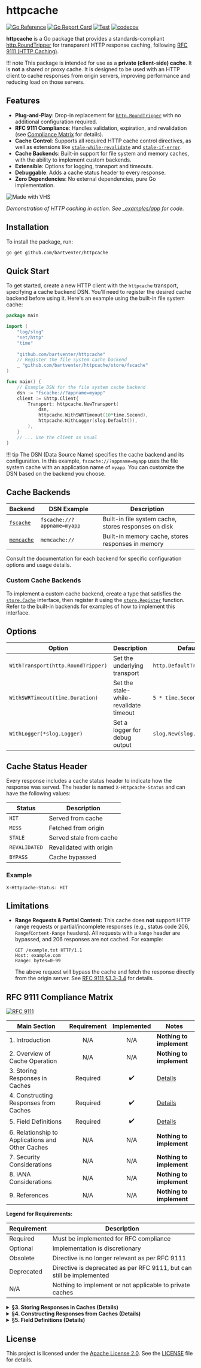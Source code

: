 # httpcache

[![Go Reference](https://pkg.go.dev/badge/github.com/bartventer/httpcache.svg)](https://pkg.go.dev/github.com/bartventer/httpcache)
[![Go Report Card](https://goreportcard.com/badge/github.com/bartventer/httpcache)](https://goreportcard.com/report/github.com/bartventer/httpcache)
[![Test](https://github.com/bartventer/httpcache/actions/workflows/default.yml/badge.svg)](https://github.com/bartventer/httpcache/actions/workflows/default.yml)
[![codecov](https://codecov.io/github/bartventer/httpcache/graph/badge.svg?token=pnpoA3t4EE)](https://codecov.io/github/bartventer/httpcache)

**httpcache** is a Go package that provides a standards-compliant [http.RoundTripper](https://pkg.go.dev/net/http#RoundTripper) for transparent HTTP response caching, following [RFC 9111 (HTTP Caching)](https://www.rfc-editor.org/rfc/rfc9111).

!!! note
	This package is intended for use as a **private (client-side) cache**. It is **not** a shared or proxy cache. It is designed to be used with an HTTP client to cache responses from origin servers, improving performance and reducing load on those servers.

## Features

- **Plug-and-Play**: Drop-in replacement for [`http.RoundTripper`](https://pkg.go.dev/net/http#RoundTripper) with no additional configuration required.
- **RFC 9111 Compliance**: Handles validation, expiration, and revalidation (see [Compliance Matrix](#rfc-9111-compliance-matrix) for details).
- **Cache Control**: Supports all required HTTP cache control directives, as well as extensions like [`stale-while-revalidate`](https://www.rfc-editor.org/rfc/rfc5861#section-3) and [`stale-if-error`](https://www.rfc-editor.org/rfc/rfc5861#section-4).
- **Cache Backends**: Built-in support for file system and memory caches, with the ability to implement custom backends.
- **Extensible**: Options for logging, transport and timeouts.
- **Debuggable**: Adds a cache status header to every response.
- **Zero Dependencies**: No external dependencies, pure Go implementation.

![Made with VHS](https://vhs.charm.sh/vhs-3WOBtYTZzzXggFGYRudHTV.gif)

*Demonstration of HTTP caching in action. See [_examples/app](_examples/app/app.go) for code.*

## Installation

To install the package, run:

```bash
go get github.com/bartventer/httpcache
```

## Quick Start

To get started, create a new HTTP client with the `httpcache` transport, specifying a cache backend DSN. You'll need to register the desired cache backend before using it. Here's an example using the built-in file system cache:

```go
package main

import (
    "log/slog"
    "net/http"
    "time"
    
	"github.com/bartventer/httpcache"
    // Register the file system cache backend
    _ "github.com/bartventer/httpcache/store/fscache" 
)

func main() {
    // Example DSN for the file system cache backend
    dsn := "fscache://?appname=myapp" 
    client := &http.Client{
        Transport: httpcache.NewTransport(
            dsn,
            httpcache.WithSWRTimeout(10*time.Second),
            httpcache.WithLogger(slog.Default()),
    	),
    }
    // ... Use the client as usual
}
```

!!! tip
	The DSN (Data Source Name) specifies the cache backend and its configuration. In this example, `fscache://?appname=myapp` uses the file system cache with an application name of `myapp`. You can customize the DSN based on the backend you choose.

## Cache Backends

| Backend                                                                         | DSN Example                | Description                                          |
| ------------------------------------------------------------------------------- | -------------------------- | ---------------------------------------------------- |
| [`fscache`](https://pkg.go.dev/github.com/bartventer/httpcache/store/fscache)   | `fscache://?appname=myapp` | Built-in file system cache, stores responses on disk |
| [`memcache`](https://pkg.go.dev/github.com/bartventer/httpcache/store/memcache) | `memcache://`              | Built-in memory cache, stores responses in memory    |

Consult the documentation for each backend for specific configuration options and usage details.

### Custom Cache Backends

To implement a custom cache backend, create a type that satisfies the [`store.Cache`](https://pkg.go.dev/github.com/bartventer/httpcache/store#Cache) interface, then register it using the [`store.Register`](https://pkg.go.dev/github.com/bartventer/httpcache/store#Register) function. Refer to the built-in backends for examples of how to implement this interface.

## Options

| Option                             | Description                            | Default Value                   |
| ---------------------------------- | -------------------------------------- | ------------------------------- |
| `WithTransport(http.RoundTripper)` | Set the underlying transport           | `http.DefaultTransport`         |
| `WithSWRTimeout(time.Duration)`    | Set the stale-while-revalidate timeout | `5 * time.Second`               |
| `WithLogger(*slog.Logger)`         | Set a logger for debug output          | `slog.New(slog.DiscardHandler)` |

## Cache Status Header

Every response includes a cache status header to indicate how the response was served. The header is named `X-Httpcache-Status` and can have the following values:

| Status        | Description             |
| ------------- | ----------------------- |
| `HIT`         | Served from cache       |
| `MISS`        | Fetched from origin     |
| `STALE`       | Served stale from cache |
| `REVALIDATED` | Revalidated with origin |
| `BYPASS`      | Cache bypassed          |

### Example

```http
X-Httpcache-Status: HIT
```

## Limitations

- **Range Requests & Partial Content:**
  This cache does **not** support HTTP range requests or partial/incomplete responses (e.g., status code 206, `Range`/`Content-Range` headers). All requests with a `Range` header are bypassed, and 206 responses are not cached. For example:

  ```http
  GET /example.txt HTTP/1.1
  Host: example.com
  Range: bytes=0-99
  ```

  The above request will bypass the cache and fetch the response directly from the origin server. See [RFC 9111 §3.3-3.4](https://www.rfc-editor.org/rfc/rfc9111#section-3.3) for details.


## RFC 9111 Compliance Matrix

[![RFC 9111](https://img.shields.io/badge/RFC%209111-Compliant-brightgreen)](https://www.rfc-editor.org/rfc/rfc9111)

| Main Section                                     | Requirement | Implemented | Notes                                      |
| ------------------------------------------------ | :---------: | :---------: | ------------------------------------------ |
| 1. Introduction                                  |     N/A     |     N/A     | **Nothing to implement**                   |
| 2. Overview of Cache Operation                   |     N/A     |     N/A     | **Nothing to implement**                   |
| 3. Storing Responses in Caches                   |  Required   |      ✔️      | [Details](#storing-responses-details)      |
| 4. Constructing Responses from Caches            |  Required   |      ✔️      | [Details](#constructing-responses-details) |
| 5. Field Definitions                             |  Required   |      ✔️      | [Details](#field-definitions-details)      |
| 6. Relationship to Applications and Other Caches |     N/A     |     N/A     | **Nothing to implement**                   |
| 7. Security Considerations                       |     N/A     |     N/A     | **Nothing to implement**                   |
| 8. IANA Considerations                           |     N/A     |     N/A     | **Nothing to implement**                   |
| 9. References                                    |     N/A     |     N/A     | **Nothing to implement**                   |

**Legend for Requirements:**

| Requirement | Description                                                           |
| ----------- | --------------------------------------------------------------------- |
| Required    | Must be implemented for RFC compliance                                |
| Optional    | Implementation is discretionary                                       |
| Obsolete    | Directive is no longer relevant as per RFC 9111                       |
| Deprecated  | Directive is deprecated as per RFC 9111, but can still be implemented |
| N/A         | Nothing to implement or not applicable to private caches              |

<details id="storing-responses-details">
<summary><strong>§3. Storing Responses in Caches (Details)</strong></summary>

| Section                                          | Requirement | Implemented | Notes                           |
| ------------------------------------------------ | :---------: | :---------: | ------------------------------- |
| 3.1. Storing Header and Trailer Fields           |  Required   |      ✔️      |                                 |
| 3.2. Updating Stored Header Fields               |  Required   |      ✔️      |                                 |
| 3.3. Storing Incomplete Responses                |  Optional   |      ❌      | See [Limitations](#limitations) |
| 3.4. Combining Partial Content                   |  Optional   |      ❌      | ^^                              |
| 3.5. Storing Responses to Authenticated Requests |  Required   |      ✔️      |                                 |

</details>

<details id="constructing-responses-details">
<summary><strong>§4. Constructing Responses from Caches (Details)</strong></summary>

| Section                                                | Requirement | Implemented | Notes                         |
| ------------------------------------------------------ | :---------: | :---------: | ----------------------------- |
| 4.1. Calculating Cache Keys with the Vary Header Field |  Required   |      ✔️      |                               |
| 4.2. Freshness                                         |  Required   |      ✔️      | [Details](#freshness-details) |

<details id="freshness-details">
<summary><em>§4.2. Freshness (Subsections)</em></summary>

| Section                                | Requirement | Implemented | Notes |
| -------------------------------------- | :---------: | :---------: | ----- |
| 4.2.1. Calculating Freshness Lifetime  |  Required   |      ✔️      |       |
| 4.2.2. Calculating Heuristic Freshness |  Required   |      ✔️      |       |
| 4.2.3. Calculating Age                 |  Required   |      ✔️      |       |
| 4.2.4. Serving Stale Responses         |  Required   |      ✔️      |       |

</details>

| Section         | Requirement | Implemented | Notes                          |
| --------------- | :---------: | :---------: | ------------------------------ |
| 4.3. Validation |  Required   |      ✔️      | [Details](#validation-details) |

<details id="validation-details">
<summary><em>§4.3. Validation (Subsections)</em></summary>

| Section                                            | Requirement | Implemented | Notes                                            |
| -------------------------------------------------- | :---------: | :---------: | ------------------------------------------------ |
| 4.3.1. Sending a Validation Request                |  Required   |      ✔️      |                                                  |
| 4.3.2. Handling Received Validation Request        |     N/A     |     N/A     | **Not applicable to private client-side caches** |
| 4.3.3. Handling a Validation Response              |  Required   |      ✔️      |                                                  |
| 4.3.4. Freshening Stored Responses upon Validation |  Required   |      ✔️      |                                                  |
| 4.3.5. Freshening Responses with HEAD              |  Required   |      ✔️      |                                                  |

</details>

| Section                            | Requirement | Implemented | Notes |
| ---------------------------------- | :---------: | :---------: | ----- |
| 4.4. Invalidating Stored Responses |  Required   |      ✔️      |       |

</details>

<details id="field-definitions-details">
<summary><strong>§5. Field Definitions (Details)</strong></summary>

| Section            | Requirement | Implemented | Notes                                       |
| ------------------ | :---------: | :---------: | ------------------------------------------- |
| 5.1. Age           |  Required   |      ✔️      |                                             |
| 5.2. Cache-Control |  Required   |      ✔️      | [Details](#cache-control-directives)        |
| 5.3. Expires       |  Required   |      ✔️      |                                             |
| 5.4. Pragma        | Deprecated  |      ❌      | **Deprecated by RFC 9111; not implemented** |
| 5.5. Warning       |  Obsolete   |      ❌      | **Obsoleted by RFC 9111; not implemented**  |

<details id="cache-control-directives">
<summary><em>§5.2. Cache-Control Directives</em></summary>

| Section                   | Requirement | Implemented | Notes                                  |
| ------------------------- | :---------: | :---------: | -------------------------------------- |
| 5.2.1. Request Directives |  Optional   |      ✔️      | [Details](#request-directives-details) |

<details id="request-directives-details">
<summary><em>§5.2.1. Request Directives (Details)</em></summary>

| Directive               | Requirement | Implemented | Notes                                                              |
| ----------------------- | :---------: | :---------: | ------------------------------------------------------------------ |
| 5.2.1.1. max-age        |  Optional   |      ✔️      |                                                                    |
| 5.2.1.2. max-stale      |  Optional   |      ✔️      |                                                                    |
| 5.2.1.3. min-fresh      |  Optional   |      ✔️      |                                                                    |
| 5.2.1.4. no-cache       |  Optional   |      ✔️      |                                                                    |
| 5.2.1.5. no-store       |  Optional   |      ✔️      |                                                                    |
| 5.2.1.6. no-transform   |  Optional   |      ✔️      | **Compliant by default - implementation never transforms content** |
| 5.2.1.7. only-if-cached |  Optional   |      ✔️      |                                                                    |

</details>

| Section                    | Requirement | Implemented | Notes                                   |
| -------------------------- | :---------: | :---------: | --------------------------------------- |
| 5.2.2. Response Directives |  Required   |      ✔️      | [Details](#response-directives-details) |

<details id="response-directives-details">
<summary><em>§5.2.2. Response Directives (Details)</em></summary>

| Directive                 | Requirement | Implemented | Notes                                                              |
| ------------------------- | :---------: | :---------: | ------------------------------------------------------------------ |
| 5.2.2.1. max-age          |  Required   |      ✔️      |                                                                    |
| 5.2.2.2. must-revalidate  |  Required   |      ✔️      |                                                                    |
| 5.2.2.3. must-understand  |  Required   |      ✔️      |                                                                    |
| 5.2.2.4. no-cache         |  Required   |      ✔️      | **Both qualified and unqualified forms supported**                 |
| 5.2.2.5. no-store         |  Required   |      ✔️      |                                                                    |
| 5.2.2.6. no-transform     |  Required   |      ✔️      | **Compliant by default - implementation never transforms content** |
| 5.2.2.7. private          |     N/A     |     N/A     | **Intended for shared caches; not applicable to private caches**   |
| 5.2.2.8. proxy-revalidate |     N/A     |     N/A     | **Intended for shared caches; not applicable to private caches**   |
| 5.2.2.9. public           |  Optional   |      ✔️      |                                                                    |
| 5.2.2.10. s-maxage        |     N/A     |     N/A     | **Intended for shared caches; not applicable to private caches**   |

</details>

| Section                     | Requirement | Implemented | Notes                                    |
| --------------------------- | :---------: | :---------: | ---------------------------------------- |
| 5.2.3. Extension Directives |  Optional   | *partially* | [Details](#extension-directives-details) |

<details id="extension-directives-details">
<summary><em>§5.2.3. Extension Directives (Details)</em></summary>

The following registered extension directives are supported:

| Directive                | Description                                                                                                                    |
| ------------------------ | ------------------------------------------------------------------------------------------------------------------------------ |
| `stale-while-revalidate` | Allows serving stale responses while revalidating in background ([RFC 5861](https://www.rfc-editor.org/rfc/rfc5861#section-3)) |
| `stale-if-error`         | Allows serving stale responses if the origin returns an error ([RFC 5861](https://www.rfc-editor.org/rfc/rfc5861#section-4))   |

The following extension directives are **not recognized** and will be ignored:
| Directive   | Description                                                                                                |
| ----------- | ---------------------------------------------------------------------------------------------------------- |
| `immutable` | Indicates that the response will not change over time ([RFC 8246](https://www.rfc-editor.org/rfc/rfc8246)) |

</details>
</details>
</details>

## License

This project is licensed under the [Apache License 2.0](https://www.apache.org/licenses/LICENSE-2.0). See the [LICENSE](LICENSE) file for details.
